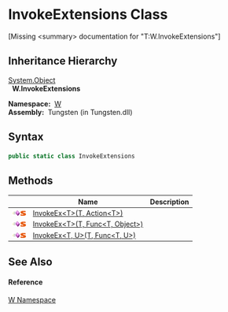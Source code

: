 InvokeExtensions Class
======================
  
[Missing &lt;summary> documentation for "T:W.InvokeExtensions"]



Inheritance Hierarchy
---------------------
[System.Object][1]  
  **W.InvokeExtensions**  

  **Namespace:**  [W][2]  
  **Assembly:**  Tungsten (in Tungsten.dll)

Syntax
------

```csharp
public static class InvokeExtensions
```


Methods
-------

                                 | Name                                       | Description 
-------------------------------- | ------------------------------------------ | ----------- 
![Public method]![Static member] | [InvokeEx&lt;T>(T, Action&lt;T>)][3]       |             
![Public method]![Static member] | [InvokeEx&lt;T>(T, Func&lt;T, Object>)][4] |             
![Public method]![Static member] | [InvokeEx&lt;T, U>(T, Func&lt;T, U>)][5]   |             


See Also
--------

#### Reference
[W Namespace][2]  

[1]: http://msdn.microsoft.com/en-us/library/e5kfa45b
[2]: ../README.md
[3]: InvokeEx__1.md
[4]: InvokeEx__1_1.md
[5]: InvokeEx__2.md
[6]: ../../_icons/Help.png
[Public method]: ../../_icons/pubmethod.gif "Public method"
[Static member]: ../../_icons/static.gif "Static member"